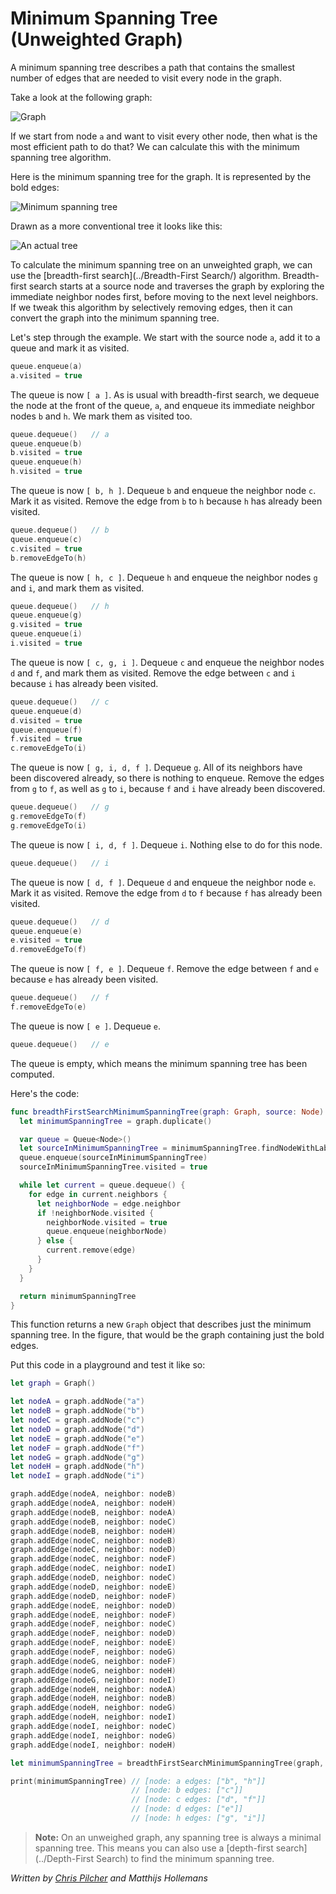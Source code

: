 # Minimum Spanning Tree (Unweighted Graph)

A minimum spanning tree describes a path that contains the smallest number of edges that are needed to visit every node in the graph.

Take a look at the following graph:

![Graph](Images/Graph.png)

If we start from node `a` and want to visit every other node, then what is the most efficient path to do that? We can calculate this with the minimum spanning tree algorithm.

Here is the minimum spanning tree for the graph. It is represented by the bold edges:

![Minimum spanning tree](Images/MinimumSpanningTree.png)

Drawn as a more conventional tree it looks like this:

![An actual tree](Images/Tree.png)

To calculate the minimum spanning tree on an unweighted graph, we can use the [breadth-first search](../Breadth-First Search/) algorithm. Breadth-first search starts at a source node and traverses the graph by exploring the immediate neighbor nodes first, before moving to the next level neighbors. If we tweak this algorithm by selectively removing edges, then it can convert the graph into the minimum spanning tree.

Let's step through the example. We start with the source node `a`, add it to a queue and mark it as visited.

```swift
queue.enqueue(a)
a.visited = true
```

The queue is now `[ a ]`. As is usual with breadth-first search, we dequeue the node at the front of the queue, `a`, and enqueue its immediate neighbor nodes `b` and `h`. We mark them as visited too.

```swift
queue.dequeue()   // a
queue.enqueue(b)
b.visited = true
queue.enqueue(h)
h.visited = true
```

The queue is now `[ b, h ]`. Dequeue `b` and enqueue the neighbor node `c`. Mark it as visited. Remove the edge from `b` to `h` because `h` has already been visited.

```swift
queue.dequeue()   // b
queue.enqueue(c)
c.visited = true
b.removeEdgeTo(h)
```

The queue is now `[ h, c ]`. Dequeue `h` and enqueue the neighbor nodes `g` and `i`, and mark them as visited.

```swift
queue.dequeue()   // h
queue.enqueue(g)
g.visited = true
queue.enqueue(i)
i.visited = true
```

The queue is now `[ c, g, i ]`. Dequeue `c` and enqueue the neighbor nodes `d` and `f`, and mark them as visited. Remove the edge between `c` and `i` because `i` has already been visited.

```swift
queue.dequeue()   // c
queue.enqueue(d)
d.visited = true
queue.enqueue(f)
f.visited = true
c.removeEdgeTo(i)
```

The queue is now `[ g, i, d, f ]`. Dequeue `g`. All of its neighbors have been discovered already, so there is nothing to enqueue. Remove the edges from `g` to `f`, as well as `g` to `i`, because `f` and `i` have already been discovered.

```swift
queue.dequeue()   // g
g.removeEdgeTo(f)
g.removeEdgeTo(i)
```

The queue is now `[ i, d, f ]`. Dequeue `i`. Nothing else to do for this node.

```swift
queue.dequeue()   // i
```

The queue is now `[ d, f ]`. Dequeue `d` and enqueue the neighbor node `e`. Mark it as visited. Remove the edge from `d` to `f` because `f` has already been visited.

```swift
queue.dequeue()   // d
queue.enqueue(e)
e.visited = true
d.removeEdgeTo(f)
```

The queue is now `[ f, e ]`. Dequeue `f`. Remove the edge between `f` and `e` because `e` has already been visited.

```swift
queue.dequeue()   // f
f.removeEdgeTo(e)
```

The queue is now `[ e ]`. Dequeue `e`.

```swift
queue.dequeue()   // e
```

The queue is empty, which means the minimum spanning tree has been computed.

Here's the code:

```swift
func breadthFirstSearchMinimumSpanningTree(graph: Graph, source: Node) -> Graph {
  let minimumSpanningTree = graph.duplicate()

  var queue = Queue<Node>()
  let sourceInMinimumSpanningTree = minimumSpanningTree.findNodeWithLabel(source.label)
  queue.enqueue(sourceInMinimumSpanningTree)
  sourceInMinimumSpanningTree.visited = true

  while let current = queue.dequeue() {
    for edge in current.neighbors {
      let neighborNode = edge.neighbor
      if !neighborNode.visited {
        neighborNode.visited = true
        queue.enqueue(neighborNode)
      } else {
        current.remove(edge)
      }
    }
  }

  return minimumSpanningTree
}
```

This function returns a new `Graph` object that describes just the minimum spanning tree. In the figure, that would be the graph containing just the bold edges.

Put this code in a playground and test it like so:

```swift
let graph = Graph()

let nodeA = graph.addNode("a")
let nodeB = graph.addNode("b")
let nodeC = graph.addNode("c")
let nodeD = graph.addNode("d")
let nodeE = graph.addNode("e")
let nodeF = graph.addNode("f")
let nodeG = graph.addNode("g")
let nodeH = graph.addNode("h")
let nodeI = graph.addNode("i")

graph.addEdge(nodeA, neighbor: nodeB)
graph.addEdge(nodeA, neighbor: nodeH)
graph.addEdge(nodeB, neighbor: nodeA)
graph.addEdge(nodeB, neighbor: nodeC)
graph.addEdge(nodeB, neighbor: nodeH)
graph.addEdge(nodeC, neighbor: nodeB)
graph.addEdge(nodeC, neighbor: nodeD)
graph.addEdge(nodeC, neighbor: nodeF)
graph.addEdge(nodeC, neighbor: nodeI)
graph.addEdge(nodeD, neighbor: nodeC)
graph.addEdge(nodeD, neighbor: nodeE)
graph.addEdge(nodeD, neighbor: nodeF)
graph.addEdge(nodeE, neighbor: nodeD)
graph.addEdge(nodeE, neighbor: nodeF)
graph.addEdge(nodeF, neighbor: nodeC)
graph.addEdge(nodeF, neighbor: nodeD)
graph.addEdge(nodeF, neighbor: nodeE)
graph.addEdge(nodeF, neighbor: nodeG)
graph.addEdge(nodeG, neighbor: nodeF)
graph.addEdge(nodeG, neighbor: nodeH)
graph.addEdge(nodeG, neighbor: nodeI)
graph.addEdge(nodeH, neighbor: nodeA)
graph.addEdge(nodeH, neighbor: nodeB)
graph.addEdge(nodeH, neighbor: nodeG)
graph.addEdge(nodeH, neighbor: nodeI)
graph.addEdge(nodeI, neighbor: nodeC)
graph.addEdge(nodeI, neighbor: nodeG)
graph.addEdge(nodeI, neighbor: nodeH)

let minimumSpanningTree = breadthFirstSearchMinimumSpanningTree(graph, source: nodeA)

print(minimumSpanningTree) // [node: a edges: ["b", "h"]]
                           // [node: b edges: ["c"]]
                           // [node: c edges: ["d", "f"]]
                           // [node: d edges: ["e"]]
                           // [node: h edges: ["g", "i"]]
```

> **Note:** On an unweighed graph, any spanning tree is always a minimal spanning tree. This means you can also use a [depth-first search](../Depth-First Search) to find the minimum spanning tree.

*Written by [Chris Pilcher](https://github.com/chris-pilcher) and Matthijs Hollemans*
